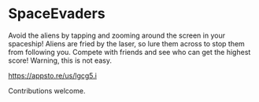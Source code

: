 SpaceEvaders
============

Avoid the aliens by tapping and zooming around the screen in your spaceship! Aliens are fried by the laser, so lure them across to stop them from following you. 
Compete with friends and see who can get the highest score! Warning, this is not easy. 

https://appsto.re/us/lgcg5.i

Contributions welcome. 